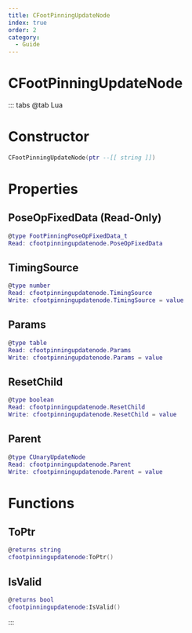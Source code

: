 ```yaml
---
title: CFootPinningUpdateNode
index: true
order: 2
category:
  - Guide
---
```


# CFootPinningUpdateNode

::: tabs
@tab Lua
# Constructor
```lua
CFootPinningUpdateNode(ptr --[[ string ]])
```
# Properties
## PoseOpFixedData (Read-Only)
```lua
@type FootPinningPoseOpFixedData_t
Read: cfootpinningupdatenode.PoseOpFixedData
```
## TimingSource 
```lua
@type number
Read: cfootpinningupdatenode.TimingSource
Write: cfootpinningupdatenode.TimingSource = value
```
## Params 
```lua
@type table
Read: cfootpinningupdatenode.Params
Write: cfootpinningupdatenode.Params = value
```
## ResetChild 
```lua
@type boolean
Read: cfootpinningupdatenode.ResetChild
Write: cfootpinningupdatenode.ResetChild = value
```
## Parent 
```lua
@type CUnaryUpdateNode
Read: cfootpinningupdatenode.Parent
Write: cfootpinningupdatenode.Parent = value
```
# Functions
## ToPtr
```lua
@returns string
cfootpinningupdatenode:ToPtr()
```
## IsValid
```lua
@returns bool
cfootpinningupdatenode:IsValid()
```

:::